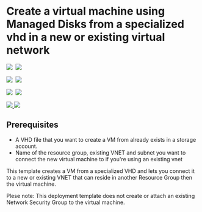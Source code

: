 # Create a virtual machine using Managed Disks from a specialized vhd in a new or existing virtual network

<IMG SRC="https://azbotstorage.blob.core.windows.net/badges/201-vm-specialized-vhd-new-or-existing-vnet/PublicLastTestDate.svg" />&nbsp;
<IMG SRC="https://azbotstorage.blob.core.windows.net/badges/201-vm-specialized-vhd-new-or-existing-vnet/PublicDeployment.svg" />&nbsp;

<IMG SRC="https://azbotstorage.blob.core.windows.net/badges/201-vm-specialized-vhd-new-or-existing-vnet/FairfaxLastTestDate.svg" />&nbsp;
<IMG SRC="https://azbotstorage.blob.core.windows.net/badges/201-vm-specialized-vhd-new-or-existing-vnet/FairfaxDeployment.svg" />&nbsp;

<IMG SRC="https://azbotstorage.blob.core.windows.net/badges/201-vm-specialized-vhd-new-or-existing-vnet/BestPracticeResult.svg" />&nbsp;
<IMG SRC="https://azbotstorage.blob.core.windows.net/badges/201-vm-specialized-vhd-new-or-existing-vnet/CredScanResult.svg" />&nbsp;

<a href="https://portal.azure.com/#create/Microsoft.Template/uri/https%3A%2F%2Fraw.githubusercontent.com%2Fazure%2Fazure-quickstart-templates%2Fmaster%2F201-vm-specialized-vhd-new-or-existing-vnet%2Fazuredeploy.json" target="_blank">
    <img src="http://azuredeploy.net/deploybutton.png"/>
</a>
<a href="http://armviz.io/#/?load=https%3A%2F%2Fraw.githubusercontent.com%2FAzure%2Fazure-quickstart-templates%2Fmaster%2F201-vm-specialized-vhd-new-or-existing-vnet%2Fazuredeploy.json" target="_blank">
    <img src="http://armviz.io/visualizebutton.png"/>
</a>

## Prerequisites

- A VHD file that you want to create a VM from already exists in a storage account.
- Name of the resource group, existing VNET and subnet you want to connect the new virtual machine to if you're using an existing vnet

This template creates a VM from a specialized VHD and lets you connect it to a new or existing VNET that can reside in another Resource Group then the virtual machine.

Plese note: This deployment template does not create or attach an existing Network Security Group to the virtual machine. 
